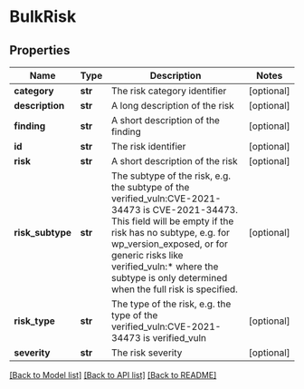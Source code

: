 # BulkRisk

## Properties
Name | Type | Description | Notes
------------ | ------------- | ------------- | -------------
**category** | **str** | The risk category identifier | [optional] 
**description** | **str** | A long description of the risk | [optional] 
**finding** | **str** | A short description of the finding | [optional] 
**id** | **str** | The risk identifier | [optional] 
**risk** | **str** | A short description of the risk | [optional] 
**risk_subtype** | **str** | The subtype of the risk, e.g. the subtype of the verified_vuln:CVE-2021-34473 is CVE-2021-34473. This field will be empty if the risk has no subtype, e.g. for wp_version_exposed, or for generic risks like verified_vuln:* where the subtype is only determined when the full risk is specified. | [optional] 
**risk_type** | **str** | The type of the risk, e.g. the type of the verified_vuln:CVE-2021-34473 is verified_vuln | [optional] 
**severity** | **str** | The risk severity | [optional] 

[[Back to Model list]](../README.md#documentation-for-models) [[Back to API list]](../README.md#documentation-for-api-endpoints) [[Back to README]](../README.md)


